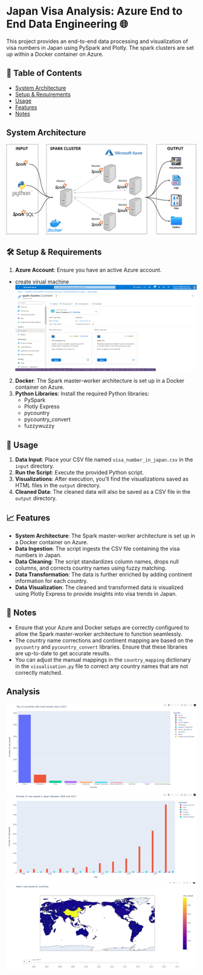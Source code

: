 
# Japan Visa Analysis: Azure End to End Data Engineering 🌐
This project provides an end-to-end data processing and visualization of visa numbers in Japan using PySpark and Plotly. The spark clusters are set up within a Docker container on Azure.

## 📝 Table of Contents
- [System Architecture](#system-architecture)
- [Setup & Requirements](#-setup--requirements)
- [Usage](#-usage)
- [Features](#-features)
- [Notes](#-notes)


## System Architecture
![System Architecture](assets/Sparkcluster_architecture.png)

## 🛠 Setup & Requirements
1. **Azure Account**: Ensure you have an active Azure account.
- create virual machine
![](assets/vm.png)
2. **Docker**: The Spark master-worker architecture is set up in a Docker container on Azure.
3. **Python Libraries**: Install the required Python libraries:
   - PySpark
   - Plotly Express
   - pycountry
   - pycountry_convert
   - fuzzywuzzy

## 🚀 Usage
1. **Data Input**: Place your CSV file named `visa_number_in_japan.csv` in the `input` directory.
2. **Run the Script**: Execute the provided Python script.
3. **Visualizations**: After execution, you'll find the visualizations saved as HTML files in the `output` directory.
4. **Cleaned Data**: The cleaned data will also be saved as a CSV file in the `output` directory.

## 📈 Features
- **System Architecture**: The Spark master-worker architecture is set up in a Docker container on Azure.
- **Data Ingestion**: The script ingests the CSV file containing the visa numbers in Japan.
- **Data Cleaning**: The script standardizes column names, drops null columns, and corrects country names using fuzzy matching.
- **Data Transformation**: The data is further enriched by adding continent information for each country.
- **Data Visualization**: The cleaned and transformed data is visualized using Plotly Express to provide insights into visa trends in Japan.

## 📝 Notes
- Ensure that your Azure and Docker setups are correctly configured to allow the Spark master-worker architecture to function seamlessly.
- The country name corrections and continent mapping are based on the `pycountry` and `pycountry_convert` libraries. Ensure that these libraries are up-to-date to get accurate results.
- You can adjust the manual mappings in the `country_mapping` dictionary in the `visualisation.py` file to correct any country names that are not correctly matched.

## Analysis
![](assets/analysis1.png)
![](assets/analysis2.png)
![](assets/analysis3.png)

